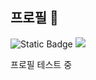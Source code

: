 ## 프로필 👋

![Static Badge](https://img.shields.io/badge/Badge-Test-blue)
<img src="https://img.shields.io/badge/Godot Engine-478CBF?style=flat&logo=Godot Engine&logoColor=white"/>

프로필 테스트 중



<!--
**aster-2048/aster-2048** is a ✨ _special_ ✨ repository because its `README.md` (this file) appears on your GitHub profile.

Here are some ideas to get you started:

- 🔭 I’m currently working on ...
- 🌱 I’m currently learning ...
- 👯 I’m looking to collaborate on ...
- 🤔 I’m looking for help with ...
- 💬 Ask me about ...
- 📫 How to reach me: ...
- 😄 Pronouns: ...
- ⚡ Fun fact: ...
-->
